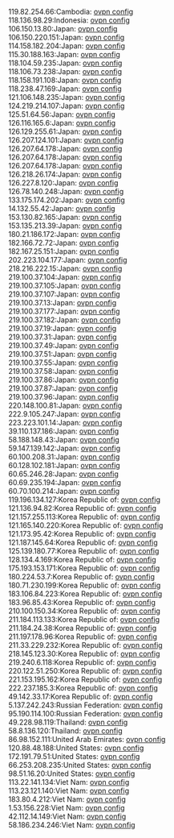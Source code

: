 119.82.254.66:Cambodia: [ovpn config](vpn/119_82_254_66.ovpn)  
118.136.98.29:Indonesia: [ovpn config](vpn/118_136_98_29.ovpn)  
106.150.13.80:Japan: [ovpn config](vpn/106_150_13_80.ovpn)  
106.150.220.151:Japan: [ovpn config](vpn/106_150_220_151.ovpn)  
114.158.182.204:Japan: [ovpn config](vpn/114_158_182_204.ovpn)  
115.30.188.163:Japan: [ovpn config](vpn/115_30_188_163.ovpn)  
118.104.59.235:Japan: [ovpn config](vpn/118_104_59_235.ovpn)  
118.106.73.238:Japan: [ovpn config](vpn/118_106_73_238.ovpn)  
118.158.191.108:Japan: [ovpn config](vpn/118_158_191_108.ovpn)  
118.238.47.169:Japan: [ovpn config](vpn/118_238_47_169.ovpn)  
121.106.148.235:Japan: [ovpn config](vpn/121_106_148_235.ovpn)  
124.219.214.107:Japan: [ovpn config](vpn/124_219_214_107.ovpn)  
125.51.64.56:Japan: [ovpn config](vpn/125_51_64_56.ovpn)  
126.116.165.6:Japan: [ovpn config](vpn/126_116_165_6.ovpn)  
126.129.255.61:Japan: [ovpn config](vpn/126_129_255_61.ovpn)  
126.207.124.101:Japan: [ovpn config](vpn/126_207_124_101.ovpn)  
126.207.64.178:Japan: [ovpn config](vpn/126_207_64_178.ovpn)  
126.207.64.178:Japan: [ovpn config](vpn/126_207_64_178.ovpn)  
126.207.64.178:Japan: [ovpn config](vpn/126_207_64_178.ovpn)  
126.218.26.174:Japan: [ovpn config](vpn/126_218_26_174.ovpn)  
126.227.8.120:Japan: [ovpn config](vpn/126_227_8_120.ovpn)  
126.78.140.248:Japan: [ovpn config](vpn/126_78_140_248.ovpn)  
133.175.174.202:Japan: [ovpn config](vpn/133_175_174_202.ovpn)  
14.132.55.42:Japan: [ovpn config](vpn/14_132_55_42.ovpn)  
153.130.82.165:Japan: [ovpn config](vpn/153_130_82_165.ovpn)  
153.135.213.39:Japan: [ovpn config](vpn/153_135_213_39.ovpn)  
180.21.186.172:Japan: [ovpn config](vpn/180_21_186_172.ovpn)  
182.166.72.72:Japan: [ovpn config](vpn/182_166_72_72.ovpn)  
182.167.25.151:Japan: [ovpn config](vpn/182_167_25_151.ovpn)  
202.223.104.177:Japan: [ovpn config](vpn/202_223_104_177.ovpn)  
218.216.222.15:Japan: [ovpn config](vpn/218_216_222_15.ovpn)  
219.100.37.104:Japan: [ovpn config](vpn/219_100_37_104.ovpn)  
219.100.37.105:Japan: [ovpn config](vpn/219_100_37_105.ovpn)  
219.100.37.107:Japan: [ovpn config](vpn/219_100_37_107.ovpn)  
219.100.37.13:Japan: [ovpn config](vpn/219_100_37_13.ovpn)  
219.100.37.177:Japan: [ovpn config](vpn/219_100_37_177.ovpn)  
219.100.37.182:Japan: [ovpn config](vpn/219_100_37_182.ovpn)  
219.100.37.19:Japan: [ovpn config](vpn/219_100_37_19.ovpn)  
219.100.37.31:Japan: [ovpn config](vpn/219_100_37_31.ovpn)  
219.100.37.49:Japan: [ovpn config](vpn/219_100_37_49.ovpn)  
219.100.37.51:Japan: [ovpn config](vpn/219_100_37_51.ovpn)  
219.100.37.55:Japan: [ovpn config](vpn/219_100_37_55.ovpn)  
219.100.37.58:Japan: [ovpn config](vpn/219_100_37_58.ovpn)  
219.100.37.86:Japan: [ovpn config](vpn/219_100_37_86.ovpn)  
219.100.37.87:Japan: [ovpn config](vpn/219_100_37_87.ovpn)  
219.100.37.96:Japan: [ovpn config](vpn/219_100_37_96.ovpn)  
220.148.100.81:Japan: [ovpn config](vpn/220_148_100_81.ovpn)  
222.9.105.247:Japan: [ovpn config](vpn/222_9_105_247.ovpn)  
223.223.101.14:Japan: [ovpn config](vpn/223_223_101_14.ovpn)  
39.110.137.186:Japan: [ovpn config](vpn/39_110_137_186.ovpn)  
58.188.148.43:Japan: [ovpn config](vpn/58_188_148_43.ovpn)  
59.147.139.142:Japan: [ovpn config](vpn/59_147_139_142.ovpn)  
60.100.208.31:Japan: [ovpn config](vpn/60_100_208_31.ovpn)  
60.128.102.181:Japan: [ovpn config](vpn/60_128_102_181.ovpn)  
60.65.246.28:Japan: [ovpn config](vpn/60_65_246_28.ovpn)  
60.69.235.194:Japan: [ovpn config](vpn/60_69_235_194.ovpn)  
60.70.100.214:Japan: [ovpn config](vpn/60_70_100_214.ovpn)  
119.196.134.127:Korea Republic of: [ovpn config](vpn/119_196_134_127.ovpn)  
121.136.94.82:Korea Republic of: [ovpn config](vpn/121_136_94_82.ovpn)  
121.157.255.113:Korea Republic of: [ovpn config](vpn/121_157_255_113.ovpn)  
121.165.140.220:Korea Republic of: [ovpn config](vpn/121_165_140_220.ovpn)  
121.173.95.42:Korea Republic of: [ovpn config](vpn/121_173_95_42.ovpn)  
121.187.145.64:Korea Republic of: [ovpn config](vpn/121_187_145_64.ovpn)  
125.139.180.77:Korea Republic of: [ovpn config](vpn/125_139_180_77.ovpn)  
128.134.4.169:Korea Republic of: [ovpn config](vpn/128_134_4_169.ovpn)  
175.193.153.171:Korea Republic of: [ovpn config](vpn/175_193_153_171.ovpn)  
180.224.53.7:Korea Republic of: [ovpn config](vpn/180_224_53_7.ovpn)  
180.71.230.199:Korea Republic of: [ovpn config](vpn/180_71_230_199.ovpn)  
183.106.84.223:Korea Republic of: [ovpn config](vpn/183_106_84_223.ovpn)  
183.96.85.43:Korea Republic of: [ovpn config](vpn/183_96_85_43.ovpn)  
210.100.150.34:Korea Republic of: [ovpn config](vpn/210_100_150_34.ovpn)  
211.184.113.133:Korea Republic of: [ovpn config](vpn/211_184_113_133.ovpn)  
211.184.24.38:Korea Republic of: [ovpn config](vpn/211_184_24_38.ovpn)  
211.197.178.96:Korea Republic of: [ovpn config](vpn/211_197_178_96.ovpn)  
211.33.229.232:Korea Republic of: [ovpn config](vpn/211_33_229_232.ovpn)  
218.145.123.30:Korea Republic of: [ovpn config](vpn/218_145_123_30.ovpn)  
219.240.6.118:Korea Republic of: [ovpn config](vpn/219_240_6_118.ovpn)  
220.122.51.250:Korea Republic of: [ovpn config](vpn/220_122_51_250.ovpn)  
221.153.195.162:Korea Republic of: [ovpn config](vpn/221_153_195_162.ovpn)  
222.237.185.3:Korea Republic of: [ovpn config](vpn/222_237_185_3.ovpn)  
49.142.33.17:Korea Republic of: [ovpn config](vpn/49_142_33_17.ovpn)  
5.137.242.243:Russian Federation: [ovpn config](vpn/5_137_242_243.ovpn)  
95.190.114.100:Russian Federation: [ovpn config](vpn/95_190_114_100.ovpn)  
49.228.98.119:Thailand: [ovpn config](vpn/49_228_98_119.ovpn)  
58.8.136.120:Thailand: [ovpn config](vpn/58_8_136_120.ovpn)  
86.98.152.111:United Arab Emirates: [ovpn config](vpn/86_98_152_111.ovpn)  
120.88.48.188:United States: [ovpn config](vpn/120_88_48_188.ovpn)  
172.191.79.51:United States: [ovpn config](vpn/172_191_79_51.ovpn)  
66.253.208.235:United States: [ovpn config](vpn/66_253_208_235.ovpn)  
98.51.16.20:United States: [ovpn config](vpn/98_51_16_20.ovpn)  
113.22.141.134:Viet Nam: [ovpn config](vpn/113_22_141_134.ovpn)  
113.23.121.140:Viet Nam: [ovpn config](vpn/113_23_121_140.ovpn)  
183.80.4.212:Viet Nam: [ovpn config](vpn/183_80_4_212.ovpn)  
1.53.156.228:Viet Nam: [ovpn config](vpn/1_53_156_228.ovpn)  
42.112.14.149:Viet Nam: [ovpn config](vpn/42_112_14_149.ovpn)  
58.186.234.246:Viet Nam: [ovpn config](vpn/58_186_234_246.ovpn)  
